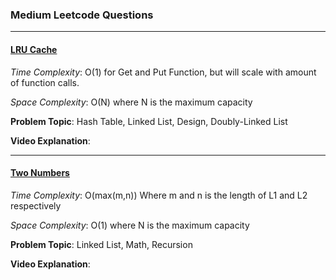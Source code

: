 ### Medium Leetcode Questions

---

#### [LRU Cache](https://github.com/PlanckConst/DS-A/blob/master/Problems/Medium/LRUCache.cs)

*Time Complexity*: O(1) for Get and Put Function, but will scale with amount of function calls.

*Space Complexity*: O(N) where N is the maximum capacity

**Problem Topic**: Hash Table, Linked List, Design, Doubly-Linked List

**Video Explanation**: 

---

#### [Two Numbers](https://github.com/PlanckConst/DS-A/blob/master/Problems/Medium/TwoNumbers.cs)

*Time Complexity*: O(max(m,n)) Where m and n is the length of L1 and L2 respectively

*Space Complexity*: O(1) where N is the maximum capacity

**Problem Topic**: Linked List, Math, Recursion

**Video Explanation**: 

